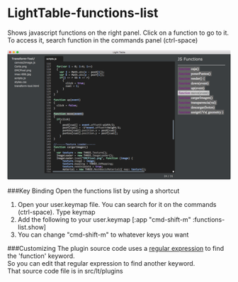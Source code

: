 # LightTable-functions-list
Shows javascript functions on the right panel. Click on a function to go to it. To access it, search function in the commands panel (ctrl-space)

![screenshot](assets/sino.png)

###Key Binding
Open the functions list by using a shortcut  
1. Open your user.keymap file. You can search for it on the commands (ctrl-space). Type keymap  
2. Add the following to your user.keymap  [:app "cmd-shift-m" :functions-list.show]  
3. You can change "cmd-shift-m" to whatever keys you want

###Customizing
The plugin source code uses a [regular expression](https://github.com/eecollante10/LightTable-functions-list/blob/master/src/lt/plugins/functions_list.cljs#L23) to find the 'function' keyword.  
So you can edit that regular expression to find another keyword.  
That source code file is in src/lt/plugins

